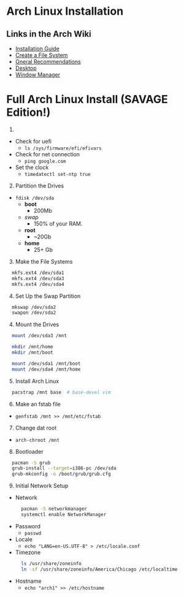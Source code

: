 # Arch Linux Installation

## Links in the Arch Wiki
- [Installation Guide](https://wiki.archlinux.org/index.php/Installation_guide#Post-installation)
- [Create a File System](https://wiki.archlinux.org/index.php/File_systems#Create_a_file_system)
- [Gneral Recommendations](https://wiki.archlinux.org/index.php/General_recommendations)
- [Desktop](https://wiki.archlinux.org/index.php/Window_manager)
- [Window Manager](https://wiki.archlinux.org/index.php/Window_manager)

# Full Arch Linux Install (SAVAGE Edition!)

1. 
  - Check for uefi
    - `ls /sys/firmware/efi/efivars`
  - Check for net connection
    - `ping google.com`
  - Set the clock
    - `timedatectl set-ntp true`
2. Partition the Drives
  - `fdisk /dev/sda`
    - **boot**
      - 200Mb
    - *swap*
      - 150% of your RAM.
    - **root**
      - ~20Gb
    - **home**
      - 25+ Gb
3. Make the File Systems
  ```bash
    mkfs.ext4 /dev/sda1
    mkfs.ext4 /dev/sda3
    mkfs.ext4 /dev/sda4
  ```
4. Set Up the Swap Partition
  ```bash
    mkswap /dev/sda2
    swapon /dev/sda2
  ```
4. Mount the Drives
  ```bash
    mount /dev/sda3 /mnt

    mkdir /mnt/home
    mkdir /mnt/boot

    mount /dev/sda1 /mnt/boot
    mount /dev/sda4 /mnt/home
  ```
5. Install Arch Linux
  ```bash
    pacstrap /mnt base  # base-devel vim
  ```
6. Make an fstab file
  - `genfstab /mnt >> /mnt/etc/fstab`
7. Change dat root
  - `arch-chroot /mnt`
8. Bootloader
  ```bash
    pacman -S grub
    grub-install --target=i386-pc /dev/sda
    grub-mkconfig -o /boot/grub/grub.cfg
  ```
9. Initial Network Setup
  - Network
    ```bash
      pacman -S networkmanager
      systemctl enable NetworkManager
    ```
  - Password
    - `passwd`
  - Locale
    - `echo "LANG=en-US.UTF-8" > /etc/locale.conf`
  - Timezone
    ```bash
      ls /usr/share/zoneinfo
      ln -sf /usr/share/zoneinfo/America/Chicago /etc/localtime
    ```
  - Hostname
    - `echo "arch1" >> /etc/hostname`
